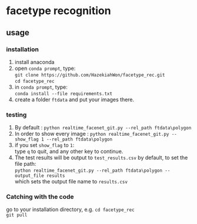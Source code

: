 # facetype recognition
## usage
### installation
1. install anaconda  
2. open `conda prompt`, type:  
`git clone https://github.com/HazekiahWon/facetype_rec.git`  
`cd facetype_rec`
3. in `conda prompt`, type:  
`conda install --file requirements.txt`
4. create a folder `ftdata` and put your images there.
### testing
1. By default :
`python realtime_facenet_git.py --rel_path ftdata\polygon`
2. In order to show every image :
`python realtime_facenet_git.py --show_flag 1 --rel_path ftdata\polygon` 
3. if you set `show_flag` to `1`:  
type `q` to quit, and any other key to continue.
4. The test results will be output to `test_results.csv` by default, to set the file path:  
`python realtime_facenet_git.py --rel_path ftdata\polygon --output_file results`  
which sets the output file name to `results.csv`
### Catching with the code
go to your installation directory, e.g. `cd facetype_rec`  
`git pull`


